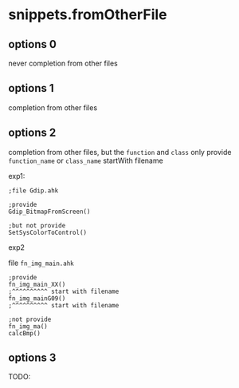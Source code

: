 # snippets.fromOtherFile

## options 0

never completion from other files

## options 1

completion from other files

## options 2

completion from other files, but the `function` and `class` only provide `function_name` or `class_name` startWith filename

exp1:

```ahk
;file Gdip.ahk 

;provide
Gdip_BitmapFromScreen()

;but not provide
SetSysColorToControl()
```

exp2

file `fn_img_main.ahk`

```ahk
;provide
fn_img_main_XX()
;^^^^^^^^^^ start with filename
fn_img_mainG09()
;^^^^^^^^^^ start with filename

;not provide
fn_img_ma()
calcBmp()
```

## options 3

TODO:
